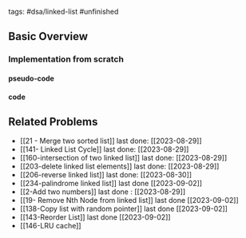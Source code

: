 tags: #dsa/linked-list #unfinished 
## Basic Overview

### Implementation from scratch
#### pseudo-code

#### code

## Related Problems
- [[21 - Merge two sorted list]] last done: [[2023-08-29]]
- [[141- Linked List Cycle]] last done: [[2023-08-29]]
- [[160-intersection of two linked list]] last done: [[2023-08-29]]
- [[203-delete linked list elements]] last done: [[2023-08-29]]
- [[206-reverse linked list]] last done: [[2023-08-30]]
- [[234-palindrome linked list]] last done [[2023-09-02]]
- [[2-Add two numbers]] last done : [[2023-08-29]]
- [[19- Remove Nth Node from linked list]] last done [[2023-09-02]]
- [[138-Copy list with random pointer]] last done [[2023-09-02]]
- [[143-Reorder List]] last done [[2023-09-02]]
- [[146-LRU cache]]


